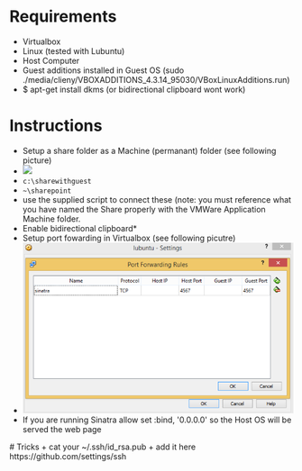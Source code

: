 <h1>Requirements</h1>
<ul>
<li>Virtualbox</li>
<li>Linux (tested with Lubuntu)</li>
<li>Host Computer</li>
<li>Guest additions installed in Guest OS (sudo ./media/clieny/VBOXADDITIONS_4.3.14_95030/VBoxLinuxAdditions.run)</li>
<li>$ apt-get install dkms (or bidirectional clipboard wont work)</li>
</ul>
<h1>Instructions</h1>
<ul>
<li>Setup a share folder as a Machine (permanant) folder (see following picture)</li>
<li><img src="#"></li>
<li><code>c:\sharewithguest</code>
<li><code>~\sharepoint</code>
<li>use the supplied script to connect these (note: you must reference what you have named the Share properly with the VMWare Application Machine folder.</li>
<li>Enable bidirectional clipboard*</li>
<li>Setup port fowarding in Virtualbox (see following picutre)</li>
<li><img src="https://raw.githubusercontent.com/zackn9ne/transient/master/port-forwarding.png"></li>
<li>If you are running Sinatra allow set :bind, '0.0.0.0' so the Host OS will be served the web page</li>
</ul>
# Tricks
+ cat your ~/.ssh/id_rsa.pub
+ add it here https://github.com/settings/ssh
